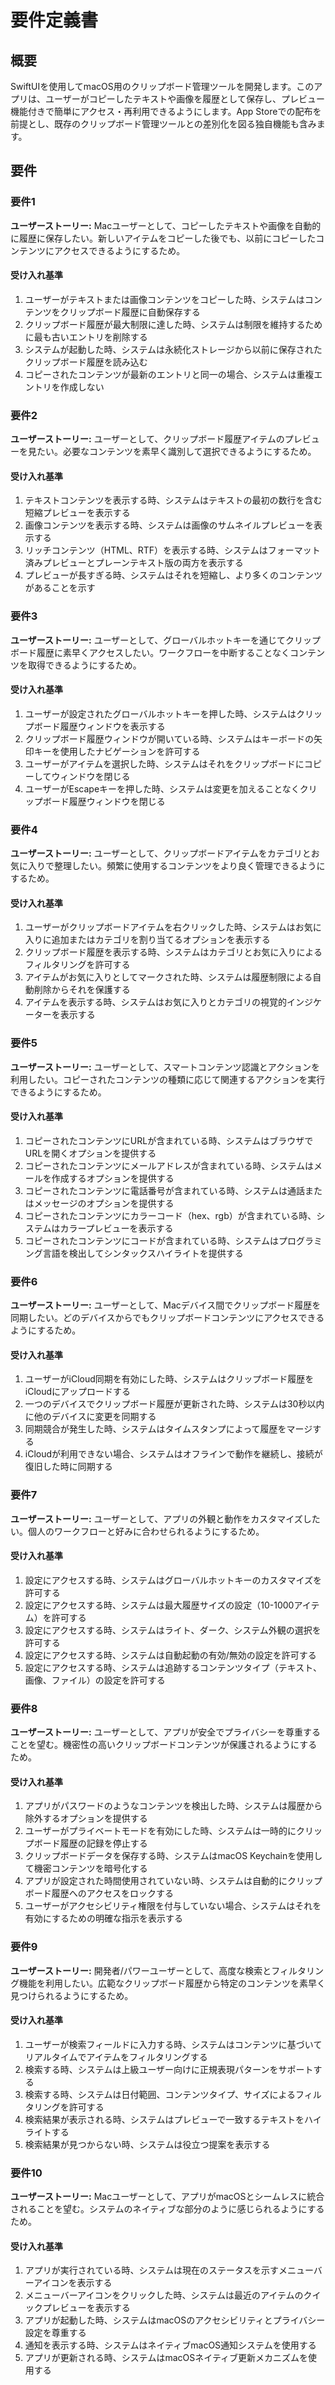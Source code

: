 # 要件定義書

## 概要

SwiftUIを使用してmacOS用のクリップボード管理ツールを開発します。このアプリは、ユーザーがコピーしたテキストや画像を履歴として保存し、プレビュー機能付きで簡単にアクセス・再利用できるようにします。App Storeでの配布を前提とし、既存のクリップボード管理ツールとの差別化を図る独自機能も含みます。

## 要件

### 要件1

**ユーザーストーリー:** Macユーザーとして、コピーしたテキストや画像を自動的に履歴に保存したい。新しいアイテムをコピーした後でも、以前にコピーしたコンテンツにアクセスできるようにするため。

#### 受け入れ基準

1. ユーザーがテキストまたは画像コンテンツをコピーした時、システムはコンテンツをクリップボード履歴に自動保存する
2. クリップボード履歴が最大制限に達した時、システムは制限を維持するために最も古いエントリを削除する
3. システムが起動した時、システムは永続化ストレージから以前に保存されたクリップボード履歴を読み込む
4. コピーされたコンテンツが最新のエントリと同一の場合、システムは重複エントリを作成しない

### 要件2

**ユーザーストーリー:** ユーザーとして、クリップボード履歴アイテムのプレビューを見たい。必要なコンテンツを素早く識別して選択できるようにするため。

#### 受け入れ基準

1. テキストコンテンツを表示する時、システムはテキストの最初の数行を含む短縮プレビューを表示する
2. 画像コンテンツを表示する時、システムは画像のサムネイルプレビューを表示する
3. リッチコンテンツ（HTML、RTF）を表示する時、システムはフォーマット済みプレビューとプレーンテキスト版の両方を表示する
4. プレビューが長すぎる時、システムはそれを短縮し、より多くのコンテンツがあることを示す

### 要件3

**ユーザーストーリー:** ユーザーとして、グローバルホットキーを通じてクリップボード履歴に素早くアクセスしたい。ワークフローを中断することなくコンテンツを取得できるようにするため。

#### 受け入れ基準

1. ユーザーが設定されたグローバルホットキーを押した時、システムはクリップボード履歴ウィンドウを表示する
2. クリップボード履歴ウィンドウが開いている時、システムはキーボードの矢印キーを使用したナビゲーションを許可する
3. ユーザーがアイテムを選択した時、システムはそれをクリップボードにコピーしてウィンドウを閉じる
4. ユーザーがEscapeキーを押した時、システムは変更を加えることなくクリップボード履歴ウィンドウを閉じる

### 要件4

**ユーザーストーリー:** ユーザーとして、クリップボードアイテムをカテゴリとお気に入りで整理したい。頻繁に使用するコンテンツをより良く管理できるようにするため。

#### 受け入れ基準

1. ユーザーがクリップボードアイテムを右クリックした時、システムはお気に入りに追加またはカテゴリを割り当てるオプションを表示する
2. クリップボード履歴を表示する時、システムはカテゴリとお気に入りによるフィルタリングを許可する
3. アイテムがお気に入りとしてマークされた時、システムは履歴制限による自動削除からそれを保護する
4. アイテムを表示する時、システムはお気に入りとカテゴリの視覚的インジケーターを表示する

### 要件5

**ユーザーストーリー:** ユーザーとして、スマートコンテンツ認識とアクションを利用したい。コピーされたコンテンツの種類に応じて関連するアクションを実行できるようにするため。

#### 受け入れ基準

1. コピーされたコンテンツにURLが含まれている時、システムはブラウザでURLを開くオプションを提供する
2. コピーされたコンテンツにメールアドレスが含まれている時、システムはメールを作成するオプションを提供する
3. コピーされたコンテンツに電話番号が含まれている時、システムは通話またはメッセージのオプションを提供する
4. コピーされたコンテンツにカラーコード（hex、rgb）が含まれている時、システムはカラープレビューを表示する
5. コピーされたコンテンツにコードが含まれている時、システムはプログラミング言語を検出してシンタックスハイライトを提供する

### 要件6

**ユーザーストーリー:** ユーザーとして、Macデバイス間でクリップボード履歴を同期したい。どのデバイスからでもクリップボードコンテンツにアクセスできるようにするため。

#### 受け入れ基準

1. ユーザーがiCloud同期を有効にした時、システムはクリップボード履歴をiCloudにアップロードする
2. 一つのデバイスでクリップボード履歴が更新された時、システムは30秒以内に他のデバイスに変更を同期する
3. 同期競合が発生した時、システムはタイムスタンプによって履歴をマージする
4. iCloudが利用できない場合、システムはオフラインで動作を継続し、接続が復旧した時に同期する

### 要件7

**ユーザーストーリー:** ユーザーとして、アプリの外観と動作をカスタマイズしたい。個人のワークフローと好みに合わせられるようにするため。

#### 受け入れ基準

1. 設定にアクセスする時、システムはグローバルホットキーのカスタマイズを許可する
2. 設定にアクセスする時、システムは最大履歴サイズの設定（10-1000アイテム）を許可する
3. 設定にアクセスする時、システムはライト、ダーク、システム外観の選択を許可する
4. 設定にアクセスする時、システムは自動起動の有効/無効の設定を許可する
5. 設定にアクセスする時、システムは追跡するコンテンツタイプ（テキスト、画像、ファイル）の設定を許可する

### 要件8

**ユーザーストーリー:** ユーザーとして、アプリが安全でプライバシーを尊重することを望む。機密性の高いクリップボードコンテンツが保護されるようにするため。

#### 受け入れ基準

1. アプリがパスワードのようなコンテンツを検出した時、システムは履歴から除外するオプションを提供する
2. ユーザーがプライベートモードを有効にした時、システムは一時的にクリップボード履歴の記録を停止する
3. クリップボードデータを保存する時、システムはmacOS Keychainを使用して機密コンテンツを暗号化する
4. アプリが設定された時間使用されていない時、システムは自動的にクリップボード履歴へのアクセスをロックする
5. ユーザーがアクセシビリティ権限を付与していない場合、システムはそれを有効にするための明確な指示を表示する

### 要件9

**ユーザーストーリー:** 開発者/パワーユーザーとして、高度な検索とフィルタリング機能を利用したい。広範なクリップボード履歴から特定のコンテンツを素早く見つけられるようにするため。

#### 受け入れ基準

1. ユーザーが検索フィールドに入力する時、システムはコンテンツに基づいてリアルタイムでアイテムをフィルタリングする
2. 検索する時、システムは上級ユーザー向けに正規表現パターンをサポートする
3. 検索する時、システムは日付範囲、コンテンツタイプ、サイズによるフィルタリングを許可する
4. 検索結果が表示される時、システムはプレビューで一致するテキストをハイライトする
5. 検索結果が見つからない時、システムは役立つ提案を表示する

### 要件10

**ユーザーストーリー:** Macユーザーとして、アプリがmacOSとシームレスに統合されることを望む。システムのネイティブな部分のように感じられるようにするため。

#### 受け入れ基準

1. アプリが実行されている時、システムは現在のステータスを示すメニューバーアイコンを表示する
2. メニューバーアイコンをクリックした時、システムは最近のアイテムのクイックプレビューを表示する
3. アプリが起動した時、システムはmacOSのアクセシビリティとプライバシー設定を尊重する
4. 通知を表示する時、システムはネイティブmacOS通知システムを使用する
5. アプリが更新される時、システムはmacOSネイティブ更新メカニズムを使用する